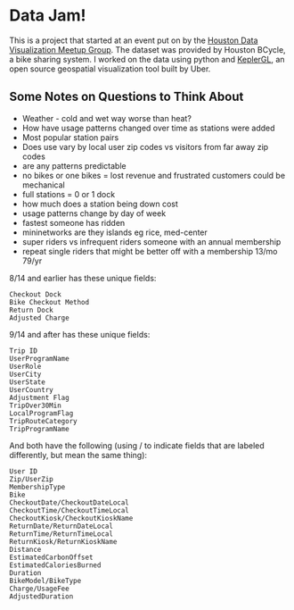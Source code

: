 # Data Jam!
This is a project that started at an event put on by the [Houston Data Visualization Meetup Group](https://www.meetup.com/Houston-Data-Visualization-Meetup/). The dataset was provided by Houston BCycle, a bike sharing system. I worked on the data using python and [KeplerGL](kepler.gl), an open source geospatial visualization tool built by Uber.

## Some Notes on Questions to Think About
* Weather - cold and wet way worse than heat?
* How have usage patterns changed over time as stations were added
* Most popular station pairs
* Does use vary by local user zip codes vs visitors from far away zip codes
* are any patterns predictable
* no bikes or one bikes = lost revenue and frustrated customers could be mechanical
* full stations = 0 or 1 dock
* how much does a station being down cost
* usage patterns change by day of week
* fastest someone has ridden
* mininetworks are they islands eg rice, med-center
* super riders vs infrequent riders someone with an annual membership
* repeat single riders that might be better off with a membership 13/mo 79/yr 


8/14 and earlier has these unique fields:

    Checkout Dock
    Bike Checkout Method
    Return Dock
    Adjusted Charge

9/14 and after has these unique fields:

    Trip ID
    UserProgramName
    UserRole
    UserCity
    UserState
    UserCountry
    Adjustment Flag
    TripOver30Min
    LocalProgramFlag
    TripRouteCategory
    TripProgramName

And both have the following (using / to indicate fields that are labeled differently, but mean the same thing):

    User ID
    Zip/UserZip
    MembershipType
    Bike
    CheckoutDate/CheckoutDateLocal
    CheckoutTime/CheckoutTimeLocal
    CheckoutKiosk/CheckoutKioskName
    ReturnDate/ReturnDateLocal
    ReturnTime/ReturnTimeLocal
    ReturnKiosk/ReturnKioskName
    Distance
    EstimatedCarbonOffset
    EstimatedCaloriesBurned
    Duration
    BikeModel/BikeType
    Charge/UsageFee
    AdjustedDuration


